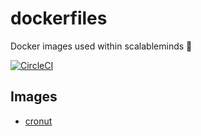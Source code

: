 # dockerfiles

Docker images used within scalableminds :whale: 

[![CircleCI](https://circleci.com/gh/scalableminds/dockerfiles.svg?style=svg)](https://circleci.com/gh/scalableminds/dockerfiles)

## Images

* [cronut](cronut)

